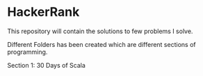 # HackerRank
This repository will contain the solutions to few problems I solve.


Different Folders has been created which are different sections of programming.

Section 1: 30 Days of Scala
